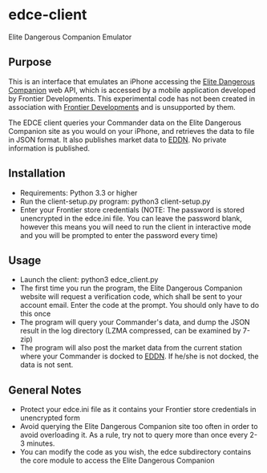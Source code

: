 # edce-client
Elite Dangerous Companion Emulator

## Purpose

This is an interface that emulates an iPhone accessing the [Elite Dangerous Companion](https://itunes.apple.com/gb/app/elite-dangerous/id897148481?mt=8) web API, which is accessed by a mobile application developed by Frontier Developments. This experimental code has not been created in association with [Frontier Developments](http://www.frontier.co.uk/) and is unsupported by them.

The EDCE client queries your Commander data on the Elite Dangerous Companion site as you would on your iPhone, and retrieves the data to file in JSON format. It also publishes market data to [EDDN](https://github.com/jamesremuscat/EDDN/wiki). No private information is published.

## Installation

* Requirements: Python 3.3 or higher
* Run the client-setup.py program: python3 client-setup.py
* Enter your Frontier store credentials (NOTE: The password is stored unencrypted in the edce.ini file. You can leave the password blank, however this means you will need to run the client in interactive mode and you will be prompted to enter the password every time)

## Usage

* Launch the client: python3 edce_client.py
* The first time you run the program, the Elite Dangerous Companion website will request a verification code, which shall be sent to your account email. Enter the code at the prompt. You should only have to do this once
* The program will query your Commander's data, and dump the JSON result in the log directory (LZMA compressed, can be examined by 7-zip)
* The program will also post the market data from the current station where your Commander is docked to [EDDN](https://github.com/jamesremuscat/EDDN/wiki). If he/she is not docked, the data is not sent.

## General Notes

* Protect your edce.ini file as it contains your Frontier store credentials in unencrypted form
* Avoid querying the Elite Dangerous Companion site too often in order to avoid overloading it. As a rule, try not to query more than once every 2-3 minutes.
* You can modify the code as you wish, the edce subdirectory contains the core module to access the Elite Dangerous Companion
